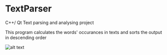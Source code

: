 # TextParser
C++/ Qt Text parsing and analysing project

This program calculates the words' occurances in texts and sorts the output in descending order

![alt text](https://i.ibb.co/WP6DBHZ/screenshot.png)

